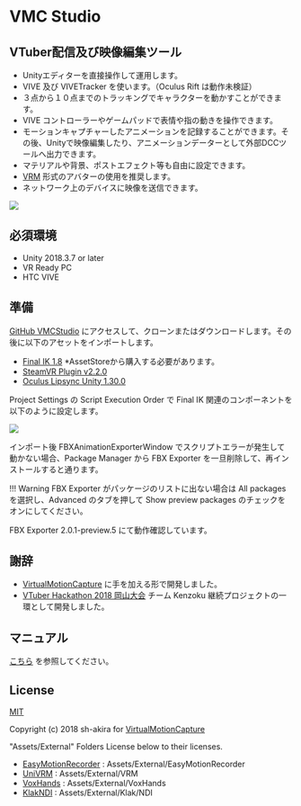 # VMC Studio

## VTuber配信及び映像編集ツール
- Unityエディターを直接操作して運用します。
- VIVE 及び VIVETracker を使います。（Oculus Rift は動作未検証）
- ３点から１０点までのトラッキングでキャラクターを動かすことができます。
- VIVE コントローラーやゲームパッドで表情や指の動きを操作できます。
- モーションキャプチャーしたアニメーションを記録することができます。その後、Unityで映像編集したり、アニメーションデーターとして外部DCCツールへ出力できます。
- マテリアルや背景、ポストエフェクト等も自由に設定できます。
- [VRM] 形式のアバターの使用を推奨します。
- ネットワーク上のデバイスに映像を送信できます。


![](https://imgur.com/7e25AUK.png)

## 必須環境
- Unity 2018.3.7 or later
- VR Ready PC
- HTC VIVE

## 準備

[GitHub VMCStudio](https://github.com/you-ri/VMCStudio) にアクセスして、クローンまたはダウンロードします。その後に以下のアセットをインポートします。

- [Final IK 1.8](https://assetstore.unity.com/packages/tools/animation/final-ik-14290) *AssetStoreから購入する必要があります。
- [SteamVR Plugin v2.2.0](https://assetstore.unity.com/packages/tools/integration/steamvr-plugin-32647)
- [Oculus Lipsync Unity 1.30.0](https://developer.oculus.com/downloads/package/oculus-lipsync-unity/)

Project Settings の Script Execution Order で Final IK 関連のコンポーネントを以下のように設定します。

![](https://imgur.com/IP16UCK.png)

インポート後 FBXAnimationExporterWindow でスクリプトエラーが発生して動かない場合、Package Manager から FBX Exporter を一旦削除して、再インストールすると通ります。

!!! Warning
    FBX Exporter がパッケージのリストに出ない場合は All packages を選択し、Advanced のタブを押して Show preview packages のチェックをオンにしてください。

FBX Exporter 2.0.1-preview.5 にて動作確認しています。

## 謝辞
- [VirtualMotionCapture] に手を加える形で開発しました。
- [VTuber Hackathon 2018 岡山大会](http://www.creatorsprime.co.jp/vth2018/web.html) チーム Kenzoku 継続プロジェクトの一環として開発しました。

## マニュアル

[こちら](https://you-ri.github.io/VMCStudio/) を参照してください。

## License

[MIT](LICENSE)

Copyright (c) 2018 sh-akira for [VirtualMotionCapture](https://github.com/sh-akira/VirtualMotionCapture)

"Assets/External" Folders License below to their licenses.

- [EasyMotionRecorder] : Assets/External/EasyMotionRecorder
- [UniVRM](https://github.com/dwango/UniVRM) : Assets/External/VRM
- [VoxHands] : Assets/External/VoxHands
- [KlakNDI] : Assets/External/Klak/NDI


[NDI]: http://ndi.newtek.com/

[VirtualMotionCapture]: https://sh-akira.github.io/VirtualMotionCapture/

[VRM]: https://dwango.github.io/vrm/

[FBXExporter]: https://docs.unity3d.com/Packages/com.unity.formats.fbx@2.0/manual/index.html

[EasyMotionRecorder]: https://github.com/duo-inc/EasyMotionRecorder

[UnityRecorder]: https://assetstore.unity.com/packages/essentials/unity-recorder-94079

[VoxHands]: https://github.com/hiroki-o/VoxHands

[KlakNDI]: https://github.com/keijiro/KlakNDI

[OBS Studio]: https://obsproject.com/ja
